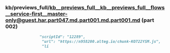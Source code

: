 ### kb/previews_full/kb__previews_full__kb__previews_full__flows__service-first__master-only@guest.har.part047.md.part001.md.part001.md (part 002)

```md
               "scriptId": "12289",
                "url": "https://n958200.alteg.io/chunk-KO722YSM.js",
                "li
```

```
